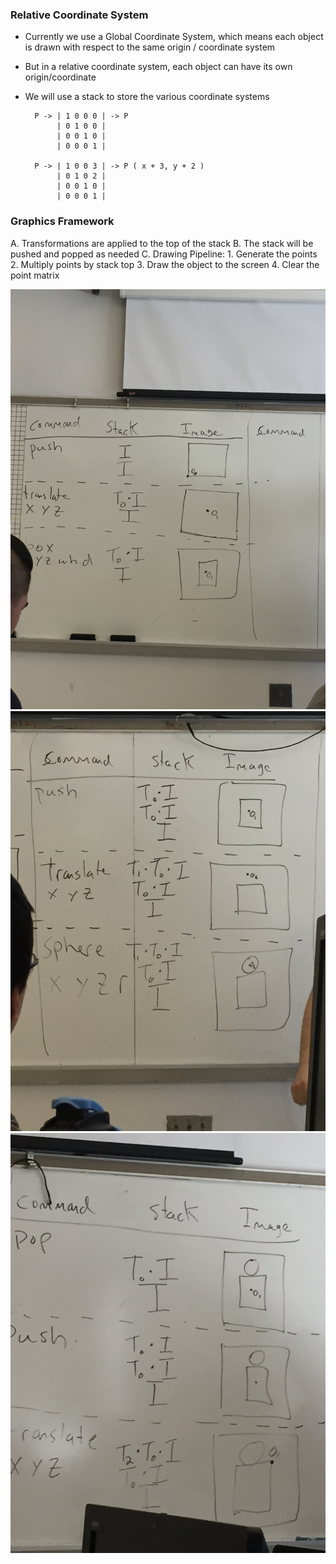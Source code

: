 ### Relative Coordinate System
- Currently we use a Global Coordinate System, which means each object is drawn with respect to the same origin / coordinate system

- But in a relative coordinate system, each object can have its own origin/coordinate
- We will use a stack to store the various coordinate systems

		P -> | 1 0 0 0 | -> P
			 | 0 1 0 0 |
		     | 0 0 1 0 |
			 | 0 0 0 1 |
	 
		P -> | 1 0 0 3 | -> P ( x + 3, y + 2 )
			 | 0 1 0 2 | 
			 | 0 0 1 0 |
			 | 0 0 0 1 |

### Graphics Framework
A. Transformations are applied to the top of the stack
B. The stack will be pushed and popped as needed
C. Drawing Pipeline: 
	1. Generate the points
	2. Multiply points by stack top
	3. Draw the object to the screen
	4. Clear the point matrix
	
![Stack Follow](images/stack.jpg)
![Stack Follow 2](images/stack2.jpg)
![Stack Follow 3](images/stack3.jpg)
